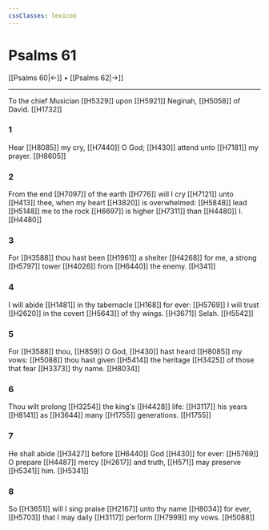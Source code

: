 ```yaml
---
cssClasses: lexicon
---
```

# Psalms 61

[[Psalms 60|←]] • [[Psalms 62|→]]

---

To the chief Musician [[H5329]] upon [[H5921]] Neginah, [[H5058]] of David. [[H1732]]

### 1
Hear [[H8085]] my cry, [[H7440]] O God; [[H430]] attend unto [[H7181]] my prayer. [[H8605]]

### 2
From the end [[H7097]] of the earth [[H776]] will I cry [[H7121]] unto [[H413]] thee, when my heart [[H3820]] is overwhelmed: [[H5848]] lead [[H5148]] me to the rock [[H6697]] is higher [[H7311]] than [[H4480]] I. [[H4480]]

### 3
For [[H3588]] thou hast been [[H1961]] a shelter [[H4268]] for me, a strong [[H5797]] tower [[H4026]] from [[H6440]] the enemy. [[H341]]

### 4
I will abide [[H1481]] in thy tabernacle [[H168]] for ever: [[H5769]] I will trust [[H2620]] in the covert [[H5643]] of thy wings. [[H3671]] Selah. [[H5542]]

### 5
For [[H3588]] thou, [[H859]] O God, [[H430]] hast heard [[H8085]] my vows: [[H5088]] thou hast given [[H5414]] the heritage [[H3425]] of those that fear [[H3373]] thy name. [[H8034]]

### 6
Thou wilt prolong [[H3254]] the king's [[H4428]] life: [[H3117]] his years [[H8141]] as [[H3644]] many [[H1755]] generations. [[H1755]]

### 7
He shall abide [[H3427]] before [[H6440]] God [[H430]] for ever: [[H5769]] O prepare [[H4487]] mercy [[H2617]] and truth, [[H571]] may preserve [[H5341]] him. [[H5341]]

### 8
So [[H3651]] will I sing praise [[H2167]] unto thy name [[H8034]] for ever, [[H5703]] that I may daily [[H3117]] perform [[H7999]] my vows. [[H5088]]